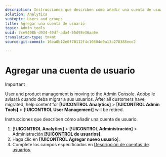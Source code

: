 ```yaml
---
description: Instrucciones que describen cómo añadir una cuenta de usuario.
solution: Analytics
subtopic: Users and groups
title: Agregar una cuenta de usuario
topic: Admin tools
uuid: 7ce9408b-d934-40df-ada4-55d98e36aa6e
translation-type: tm+mt
source-git-commit: 16ba0b12e0f70112f4c10804d0a13c278388ecc2

---
```



# Agregar una cuenta de usuario

>[!IMPORTANT]
>
>User and product management is moving to the [Admin Console](https://helpx.adobe.com/enterprise/using/admin-console.html). Adobe le avisará cuando deba migrar a sus usuarios. After all customers have migrated, help content for **[!UICONTROL Analytics]** &gt; **[!UICONTROL Admin Tools]** &gt; **[!UICONTROL User Management]** will be retired.

Instrucciones que describen cómo añadir una cuenta de usuario.

1. **[!UICONTROL Analytics]** &gt; **[!UICONTROL Administración]** &gt; Administración **[!UICONTROL de usuarios]**.
1. Haga clic en **[!UICONTROL Agregar nuevo usuario]**.
1. Complete los campos especificados en [Descripción de cuentas de usuarios](/help/admin/user-management2/c-user-management/users.md#section_14A7E169514A42A88E06387CC7C2E9AD).
